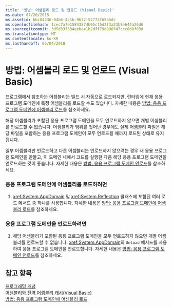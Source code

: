```yaml
---
title: '방법: 어셈블리 로드 및 언로드 (Visual Basic)'
ms.date: 07/20/2015
ms.assetid: bbc84236-04b6-4c1b-9672-52773f65a5dc
ms.openlocfilehash: 1cec7a7e15843874b65cf5d2f3a23b8e644a26d6
ms.sourcegitcommit: 3d5d33f384eeba41b2dff79d096f47ccc8d8f03d
ms.translationtype: MT
ms.contentlocale: ko-KR
ms.lasthandoff: 05/04/2018
---
```

# <a name="how-to-load-and-unload-assemblies-visual-basic"></a>방법: 어셈블리 로드 및 언로드 (Visual Basic)
프로그램에서 참조하는 어셈블리는 빌드 시 자동으로 로드되지만, 런타임에 현재 응용 프로그램 도메인에 특정 어셈블리를 로드할 수도 있습니다. 자세한 내용은 [방법: 응용 프로그램 도메인에 어셈블리 로드](../../../../framework/app-domains/how-to-load-assemblies-into-an-application-domain.md)를 참조하세요.  
  
 해당 어셈블리가 포함된 응용 프로그램 도메인을 모두 언로드하지 않으면 개별 어셈블리를 언로드할 수 없습니다. 어셈블리가 범위를 벗어난 경우에도 실제 어셈블리 파일은 해당 파일을 포함하는 응용 프로그램 도메인이 모두 언로드될 때까지 로드된 상태로 유지됩니다.  
  
 일부 어셈블리만 언로드하고 다른 어셈블리는 언로드하지 않으려는 경우 새 응용 프로그램 도메인을 만들고, 이 도메인 내에서 코드를 실행한 다음 해당 응용 프로그램 도메인을 언로드하는 것이 좋습니다. 자세한 내용은 [방법: 응용 프로그램 도메인 언로드](../../../../framework/app-domains/how-to-unload-an-application-domain.md)를 참조하세요.  
  
### <a name="to-load-an-assembly-into-an-application-domain"></a>응용 프로그램 도메인에 어셈블리를 로드하려면  
  
1.  <xref:System.AppDomain> 및 <xref:System.Reflection> 클래스에 포함된 여러 로드 메서드 중 하나를 사용합니다. 자세한 내용은 [방법: 응용 프로그램 도메인에 어셈블리 로드](../../../../framework/app-domains/how-to-load-assemblies-into-an-application-domain.md)를 참조하세요.  
  
### <a name="to-unload-an-application-domain"></a>응용 프로그램 도메인을 언로드하려면  
  
1.  해당 어셈블리가 포함된 응용 프로그램 도메인을 모두 언로드하지 않으면 개별 어셈블리를 언로드할 수 없습니다. <xref:System.AppDomain>의 `Unload` 메서드를 사용하여 응용 프로그램 도메인을 언로드합니다. 자세한 내용은 [방법: 응용 프로그램 도메인 언로드](../../../../framework/app-domains/how-to-unload-an-application-domain.md)를 참조하세요.  
  
## <a name="see-also"></a>참고 항목  
 [프로그래밍 개념](../../../../visual-basic/programming-guide/concepts/index.md)  
 [어셈블리와 전역 어셈블리 캐시(Visual Basic)](../../../../visual-basic/programming-guide/concepts/assemblies-gac/index.md)  
 [방법: 응용 프로그램 도메인에 어셈블리 로드](../../../../framework/app-domains/how-to-load-assemblies-into-an-application-domain.md)
